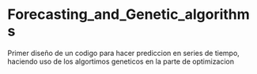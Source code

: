 # Forecasting_and_Genetic_algorithms
 Primer diseño de un codigo para hacer prediccion en series de tiempo, haciendo uso de los algortimos geneticos en la parte de optimizacion
